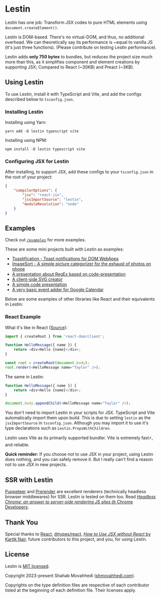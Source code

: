 # Lestin
Lestin has one job: Transform JSX codes to pure HTML elements using `document.createElement()`.

Lestin is DOM-based. There's no virtual-DOM, and thus, no additional overhead. We can theoretically say its performance is ~equal to vanilla JS (it's just three functions). (Please contribute on testing Lestin performance).

Lestin adds **only 750 bytes** to bundles, but reduces the project size much more than this, as it simplifies component and element creations by supporting JSX; Compared to React (~30KB) and Preact (~3KB).

## Using Lestin

To use Lestin, install it with TypeScript and Vite, and add the configs described below to `tsconfig.json`.

### Installing Lestin

Installing using Yarn:
```
yarn add -D lestin typescript vite
```

Installing using NPM:
```
npm install -D lestin typescript vite
```

### Configuring JSX for Lestin

After installing, to support JSX, add these configs to your `tsconfig.json` in the root of your project:

```json
{
	"compilerOptions": {
		"jsx": "react-jsx",
		"jsxImportSource": "lestin",
		"moduleResolution": "node"
	}
}
```

## Examples
Check out [`/examples`](examples) for more examples.

These are some mini projects built with Lestin as examples:
- [Toastification - Toast notifications for DOM WebApps](https://github.com/movahhedi/Toastification)
- [ImageSort - A simple picture categorizer for the exhaust of photos on phone](https://github.com/movahhedi/ImageSort)
- [A presentation about RegEx based on code-presentation](https://github.com/movahhedi/regex-basics)
- [A client-side SVG creator](https://github.com/movahhedi/iau-profile-pic-creator)
- [A simple code presentation](https://github.com/movahhedi/code-presentation)
- [A very basic event adder for Google Calendar](https://github.com/movahhedi/GoogleCalendar-EventCreator)

Below are some examples of other libraries like React and their equivalents in Lestin:

### React Example

What it's like in React ([Source](https://github.com/facebook/react#examples)):
```js
import { createRoot } from 'react-dom/client';

function HelloMessage({ name }) {
    return <div>Hello {name}</div>;
}

const root = createRoot(document.body);
root.render(<HelloMessage name="Taylor" />);
```

The same in Lestin:
```js
function HelloMessage({ name }) {
    return <div>Hello {name}</div>;
}

document.body.appendChild(<HelloMessage name="Taylor" />);
```

You don't need to import Lestin in your scripts for JSX. TypeScript and Vite automatically import them upon build. This is due to setting `lestin` as the `jsxImportSource` in `tsconfig.json`.
Although you may import it to use it's type declarations such as `Lestin.PropsWithChildren`.

Lestin uses Vite as its primarily supported bundler. Vite is extremely fast⚡️, and reliable.

**Quick reminder:** If you choose not to use JSX in your project, using Lestin does nothing, and you can safely remove it. But I really can't find a reason not to use JSX in new projects.

## SSR with Lestin
[Puppeteer](https://pptr.dev/) and [Prerender](https://prerender.io/) are excellent renderers (technically headless browser middlewares) for SSR. Lestin is tested on them too. Read [*Headless Chrome: an answer to server-side rendering JS sites* @ Chrome Developers](https://developer.chrome.com/docs/puppeteer/ssr/).


## Thank You
Special thanks to [React](https://reactjs.org), [@types/react](https://github.com/DefinitelyTyped/DefinitelyTyped/tree/master/types/react), [*How to Use JSX without React* by Kartik Nair](https://betterprogramming.pub/how-to-use-jsx-without-react-21d23346e5dc), future contributors to this project, and you, for using Lestin.

## License
Lestin is [MIT licensed](https://github.com/movahhedi/lestin/blob/main/LICENSE).

Copyright 2023-present Shahab Movahhedi ([shmovahhedi.com](https://shmovahhedi.com)).

Copyrights on the type definition files are respective of each contributor listed at the beginning of each definition file. Their licenses apply.
